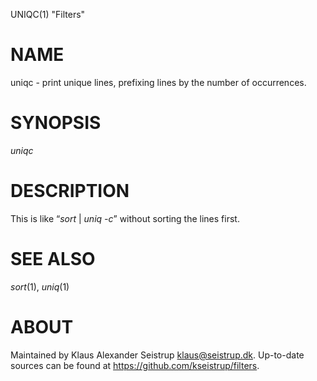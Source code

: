 UNIQC(1) "Filters"

# NAME

uniqc - print unique lines, prefixing lines by the number of occurrences.

# SYNOPSIS

*uniqc*

# DESCRIPTION

This is like “*sort* | *uniq* _-c_” without sorting the lines first.

# SEE ALSO

*sort*(1), *uniq*(1)

# ABOUT

Maintained by Klaus Alexander Seistrup <klaus@seistrup.dk>. Up-to-date
sources can be found at <https://github.com/kseistrup/filters>.

